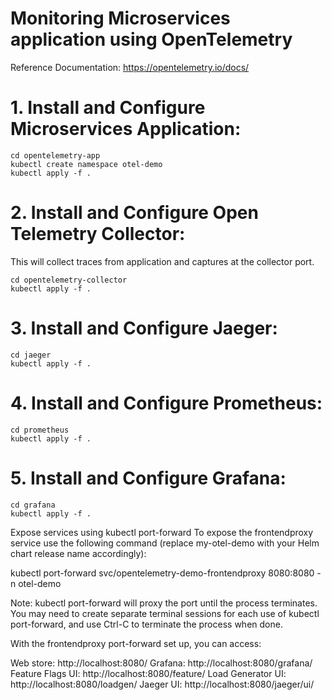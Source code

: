 # Monitoring Microservices application using OpenTelemetry 
Reference Documentation: https://opentelemetry.io/docs/

# 1. Install and Configure Microservices Application:  

    cd opentelemetry-app
    kubectl create namespace otel-demo
    kubectl apply -f .

# 2. Install and Configure Open Telemetry Collector:  

This will collect traces from application and captures at the collector port.

    cd opentelemetry-collector
    kubectl apply -f .

# 3. Install and Configure Jaeger:  

    cd jaeger
    kubectl apply -f .

# 4. Install and Configure Prometheus:  

    cd prometheus
    kubectl apply -f .

# 5. Install and Configure Grafana:  

    cd grafana
    kubectl apply -f .


Expose services using kubectl port-forward
To expose the frontendproxy service use the following command (replace my-otel-demo with your Helm chart release name accordingly):

kubectl port-forward svc/opentelemetry-demo-frontendproxy 8080:8080 -n otel-demo 

Note: kubectl port-forward will proxy the port until the process terminates. You may need to create separate terminal sessions for each use of kubectl port-forward, and use Ctrl-C to terminate the process when done.

With the frontendproxy port-forward set up, you can access:

Web store: http://localhost:8080/
Grafana: http://localhost:8080/grafana/
Feature Flags UI: http://localhost:8080/feature/
Load Generator UI: http://localhost:8080/loadgen/
Jaeger UI: http://localhost:8080/jaeger/ui/
